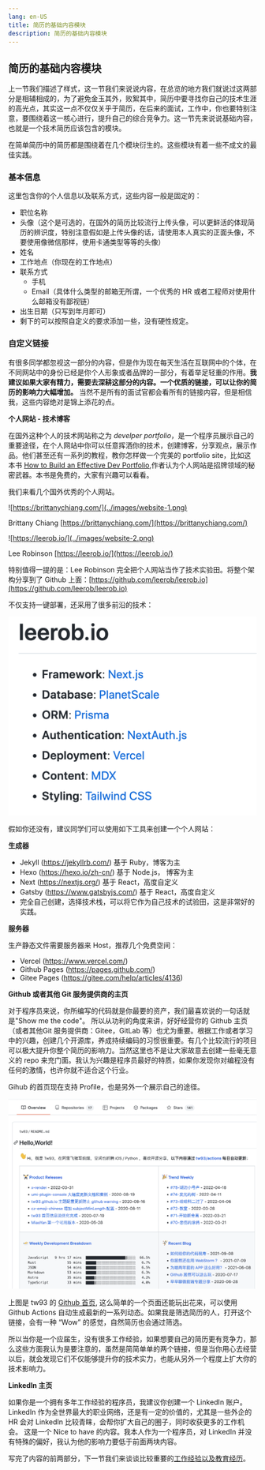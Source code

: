 ```yaml
---
lang: en-US
title: 简历的基础内容模块
description: 简历的基础内容模块
---
```


## 简历的基础内容模块
上一节我们描述了样式，这一节我们来说说内容，在总览的地方我们就说过这两部分是相辅相成的，为了避免金玉其外，败絮其中，简历中要寻找你自己的技术生涯的高光点，其实这一点不仅仅关乎于简历，在后来的面试，工作中，你也要特别注意，要围绕着这一核心进行，提升自己的综合竞争力。这一节先来说说基础内容，也就是一个技术简历应该包含的模块。

在简单简历中的简历都是围绕着在几个模块衍生的。这些模块有着一些不成文的最佳实践。

### 基本信息
这里包含你的个人信息以及联系方式，这些内容一般是固定的：

* 职位名称
* 头像（这个是可选的，在国外的简历比较流行上传头像，可以更鲜活的体现简历的辨识度，特别注意假如是上传头像的话，请使用本人真实的正面头像，不要使用像微信那样，使用卡通类型等等的头像）
* 姓名
* 工作地点（你现在的工作地点）
* 联系方式
  * 手机
  * Email（具体什么类型的邮箱无所谓，一个优秀的 HR 或者工程师对使用什么邮箱没有鄙视链）
* 出生日期（只写到年月即可）
* 剩下的可以按照自定义的要求添加一些，没有硬性规定。

### 自定义链接
有很多同学都忽视这一部分的内容，但是作为现在每天生活在互联网中的个体，在不同网站中的身份已经是你个人形象或者品牌的一部分，有着举足轻重的作用。**我建议如果大家有精力，需要去深耕这部分的内容。一个优质的链接，可以让你的简历的影响力大幅增加。** 当然不是所有的面试官都会看所有的链接内容，但是相信我，这些内容绝对是锦上添花的点。

**个人网站 - 技术博客**

在国外这种个人的技术网站称之为 *develper portfolio*，是一个程序员展示自己的重要途径，在个人网站中你可以任意挥洒你的技术，创建博客，分享观点，展示作品。他们甚至还有一系列的教程，教你怎样做一个完美的 portfolio site，比如这本书 [How to Build an Effective Dev Portfolio](https://www.joshwcomeau.com/effective-portfolio/),作者认为个人网站是招牌领域的秘密武器。本书是免费的，大家有兴趣可以看看。

我们来看几个国外优秀的个人网站。

![https://brittanychiang.com/](../images/website-1.png)

Brittany Chiang [https://brittanychiang.com/](https://brittanychiang.com/)

![https://leerob.io/](../images/website-2.png)

Lee Robinson [https://leerob.io/](https://leerob.io/)

特别值得一提的是：Lee Robinson 完全把个人网站当作了技术实验田。将整个架构分享到了 Github 上面：[https://github.com/leerob/leerob.io](https://github.com/leerob/leerob.io)

不仅支持一键部署，还采用了很多前沿的技术：

![lee 主页采用的技术栈](../images/toollist.png)

假如你还没有，建议同学们可以使用如下工具来创建一个个人网站：

**生成器**

* Jekyll (https://jekyllrb.com/) 基于 Ruby，博客为主
* Hexo (https://hexo.io/zh-cn/) 基于 Node.js， 博客为主
* Next (https://nextjs.org/) 基于 React，高度自定义
* Gatsby (https://www.gatsbyjs.com/) 基于 React，高度自定义
* 完全自己创建，选择技术栈，可以将它作为自己技术的试验田，这是非常好的实践。

**服务器**

生产静态文件需要服务器来 Host，推荐几个免费空间：

* Vercel (https://www.vercel.com/)
* Github Pages (https://pages.github.com/)
* Gitee Pages (https://gitee.com/help/articles/4136)

**Github 或者其他 Git 服务提供商的主页**

对于程序员来说，你所编写的代码就是你最要的资产，我们最喜欢说的一句话就是"Show me the code"。
所以从功利的角度来讲，好好经营你的 Github 主页（或者其他Git 服务提供商：Gitee，GitLab 等）也尤为重要。根据工作或者学习中的兴趣，创建几个开源库，养成持续编码的习惯很重要。有几个比较流行的项目可以极大提升你整个简历的影响力。当然这里也不是让大家故意去创建一些毫无意义的 repo 来充门面。我认为兴趣是程序员最好的特质，如果你发现你对编程没有任何的激情，也许你就不适合这个行业。

Gihub 的首页现在支持 Profile，也是另外一个展示自己的途径。

![tw93 的 github profile](../images/github-profile.png)

上图是 tw93 的 [Github 首页](https://github.com/tw93), 这么简单的一个页面还能玩出花来，可以使用 Github Actions 自动生成最新的一系列动态。如果我是筛选简历的人，打开这个链接，会有一种 “Wow” 的感觉，自然简历也会通过筛选。

所以当你是一个应届生，没有很多工作经验，如果想要自己的简历更有竞争力，那么这些方面我认为是要注意的，虽然是简简单单的两个链接，但是当你用心去经营以后，就会发现它们不仅能够提升你的技术实力，也能从另外一个程度上扩大你的技术影响力。

**LinkedIn 主页**

如果你是一个拥有多年工作经验的程序员，我建议你创建一个 LinkedIn 账户。LinkedIn 作为全世界最大的职业网络，还是有一定的价值的，尤其是一些外企的 HR 会对 LinkedIn 比较青睐，会帮你扩大自己的圈子，同时收获更多的工作机会。
这是一个 Nice to have 的内容。我本人作为一个程序员，对 LinkedIn 并没有特殊的偏好，我认为他的影响力要低于前面两块内容。


写完了内容的前两部分，下一节我们来谈谈比较重要的[工作经验以及教育经历](./content-more.md)。


